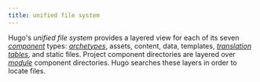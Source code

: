 ```yaml
---
title: unified file system
---
```


Hugo's _unified file system_ provides a layered view for each of its seven [_component_](g) types: [_archetypes_](g), assets, content, data, templates, [_translation tables_](g), and static files. Project component directories are layered over [_module_](g) component directories. Hugo searches these layers in order to locate files.
